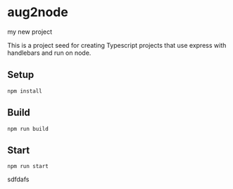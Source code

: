 # aug2node

my new project

This is a project seed for creating Typescript projects that use express with handlebars and run on node.

## Setup


`npm install`




## Build



`npm run build`






## Start



`npm run start`


sdfdafs
